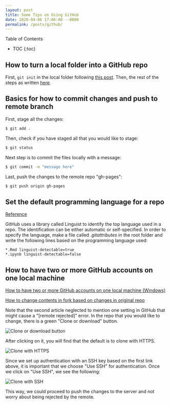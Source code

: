 ```yaml
---
layout: post
title: Some Tips on Using GitHub
date: 2020-04-06 17:06:00 --0000
permalink: /posts/github/
---
```


Table of Contents
* TOC
{:toc}

## How to turn a local folder into a GitHub repo
First, `git init` in the local folder following [this post](https://github.com/git-guides/git-init). Then, the rest of the steps as written [here](https://stackoverflow.com/questions/3311774/how-to-convert-existing-non-empty-directory-into-a-git-working-directory-and-pus).

## Basics for how to commit changes and push to remote branch

First, stage all the changes:
```bash
$ git add .
```

Then, check if you have staged all that you would like to stage:
```bash
$ git status
```

Next step is to commit the files locally with a message:
```bash
$ git commit -m "message here"
```

Last, push the changes to the remote repo "gh-pages":
```bash
$ git push origin gh-pages
```

## Set the default programming language for a repo
[Reference](https://stackoverflow.com/questions/3305147/github-language-tag-for-repository)

GitHub uses a library called Linguist to identify the top language used in a repo. The identification can be either automatic or self-specified. In order to specify the language, make a file called *.gitattributes* in the root folder and write the following lines based on the programming language used:
```
*.Rmd linguist-detectable=true
*.ipynb linguist-detectable=false
```

## How to have two or more GitHub accounts on one local machine

[How to have two or more GitHub accounts on one local machine (Windows)](https://code.tutsplus.com/tutorials/quick-tip-how-to-work-with-github-and-multiple-accounts--net-22574)

[How to change contents in fork based on changes in original repo](https://stackoverflow.com/questions/7244321/how-do-i-update-a-github-forked-repository/7244456#7244456)

Note that the second article neglected to mention one setting in GitHub that might cause a "[remote rejected]" error. In the repo that you would like to change, there is a green "Clone or download" button.

![Clone or download button](/images/clone.jpg "Clone or download button")

After clicking on it, you will find that the default is to clone with HTTPS.

![Clone with HTTPS](/images/https.jpg "Clone with HTTPS")

Since we set up authentication with an SSH key based on the first link above, it is important that we choose "Use SSH" for authentication. Once we click on "Use SSH", we see the following:

![Clone with SSH](/images/ssh.jpg "Clone with SSH")

This way, we could proceed to push the changes to the server and not worry about being rejected by the remote.
